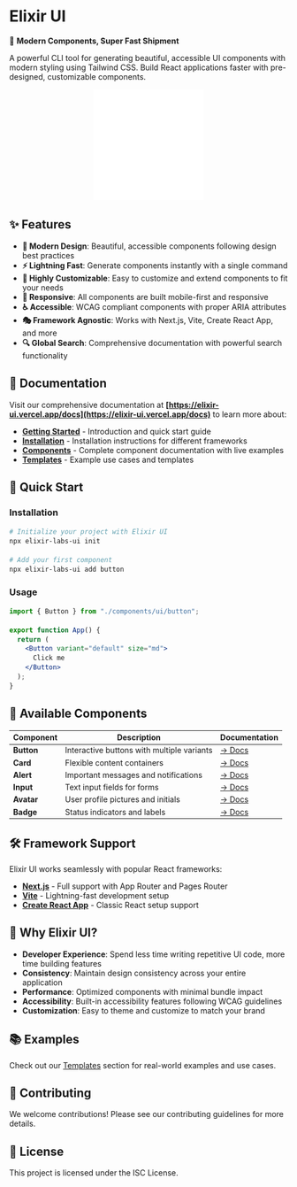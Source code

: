 # Elixir UI

🚀 **Modern Components, Super Fast Shipment**

A powerful CLI tool for generating beautiful, accessible UI components with modern styling using Tailwind CSS. Build React applications faster with pre-designed, customizable components.

<div align="center">
  <img src="./packages/client/public/images/elixir-ui-logo-transparent.png" alt="Elixir UI" width="200" height="auto">
</div>

## ✨ Features

- **🎨 Modern Design**: Beautiful, accessible components following design best practices
- **⚡ Lightning Fast**: Generate components instantly with a single command
- **🔧 Highly Customizable**: Easy to customize and extend components to fit your needs
- **📱 Responsive**: All components are built mobile-first and responsive
- **♿ Accessible**: WCAG compliant components with proper ARIA attributes
- **🎭 Framework Agnostic**: Works with Next.js, Vite, Create React App, and more
- **🔍 Global Search**: Comprehensive documentation with powerful search functionality

## 📖 Documentation

Visit our comprehensive documentation at **[https://elixir-ui.vercel.app/docs](https://elixir-ui.vercel.app/docs)** to learn more about:

- **[Getting Started](https://elixir-ui.vercel.app/docs/introduction)** - Introduction and quick start guide
- **[Installation](https://elixir-ui.vercel.app/docs/installation)** - Installation instructions for different frameworks
- **[Components](https://elixir-ui.vercel.app/docs/components)** - Complete component documentation with live examples
- **[Templates](https://elixir-ui.vercel.app/docs/templates)** - Example use cases and templates

## 🚀 Quick Start

### Installation

```bash
# Initialize your project with Elixir UI
npx elixir-labs-ui init

# Add your first component
npx elixir-labs-ui add button
```

### Usage

```jsx
import { Button } from "./components/ui/button";

export function App() {
  return (
    <Button variant="default" size="md">
      Click me
    </Button>
  );
}
```

## 🧩 Available Components

| Component  | Description                                | Documentation                                                 |
| ---------- | ------------------------------------------ | ------------------------------------------------------------- |
| **Button** | Interactive buttons with multiple variants | [→ Docs](https://elixir-ui.vercel.app/docs/components/button) |
| **Card**   | Flexible content containers                | [→ Docs](https://elixir-ui.vercel.app/docs/components/card)   |
| **Alert**  | Important messages and notifications       | [→ Docs](https://elixir-ui.vercel.app/docs/components/alert)  |
| **Input**  | Text input fields for forms                | [→ Docs](https://elixir-ui.vercel.app/docs/components/input)  |
| **Avatar** | User profile pictures and initials         | [→ Docs](https://elixir-ui.vercel.app/docs/components/avatar) |
| **Badge**  | Status indicators and labels               | [→ Docs](https://elixir-ui.vercel.app/docs/components/badge)  |

## 🛠️ Framework Support

Elixir UI works seamlessly with popular React frameworks:

- **[Next.js](https://elixir-ui.vercel.app/docs/installation/nextjs)** - Full support with App Router and Pages Router
- **[Vite](https://elixir-ui.vercel.app/docs/installation/vite)** - Lightning-fast development setup
- **[Create React App](https://elixir-ui.vercel.app/docs/installation/reactjs)** - Classic React setup support

## 🎯 Why Elixir UI?

- **Developer Experience**: Spend less time writing repetitive UI code, more time building features
- **Consistency**: Maintain design consistency across your entire application
- **Performance**: Optimized components with minimal bundle impact
- **Accessibility**: Built-in accessibility features following WCAG guidelines
- **Customization**: Easy to theme and customize to match your brand

## 📚 Examples

Check out our [Templates](https://elixir-ui.vercel.app/docs/templates) section for real-world examples and use cases.

## 🤝 Contributing

We welcome contributions! Please see our contributing guidelines for more details.

## 📄 License

This project is licensed under the ISC License.
